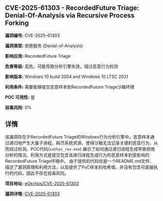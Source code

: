 ## CVE-2025-61303 - RecordedFuture Triage: Denial-Of-Analysis via Recursive Process Forking

**漏洞编号:** CVE-2025-61303

**漏洞类型:** 拒绝服务 (Denial-of-Analysis)

**影响应用:** RecordedFuture Triage

**危害等级:** 高危，可能导致分析引擎失效，错过恶意行为检测

**影响版本:** Windows 10 build 2004 and Windows 10 LTSC 2021

**利用条件:** 需要能够提交恶意样本到RecordedFuture Triage沙箱环境

**POC 可用性:** 是

**投毒风险:** 0%

## 详情

该漏洞存在于RecordedFuture Triage的Windows行为分析引擎中。恶意样本通过递归地产生大量子进程，耗尽系统资源，使得沙箱无法记录关键的恶意行为，从而绕过检测。POC代码(`vathos_rev.exe`) 展示了如何通过递归进程生成导致拒绝分析的情况。利用方式是提交包含该递归进程生成行为的恶意样本到受影响的RecordedFuture Triage环境中。 由于提供的代码仅是一个README.md文件，描述了漏洞原理和利用方法，以及提供了PoC样本的哈希值，并没有包含可直接执行的代码，因此不存在投毒风险。

**项目地址:** [eGkritsis/CVE-2025-61303](https://github.com/eGkritsis/CVE-2025-61303)

**漏洞详情:** [CVE-2025-61303](https://nvd.nist.gov/vuln/detail/CVE-2025-61303)